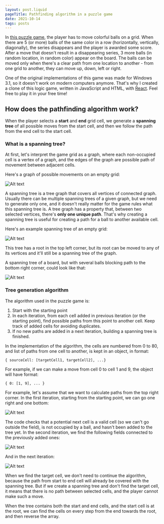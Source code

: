 ```yaml
---
layout: post.liquid
pageTitle: Pathfinding algorithm in a puzzle game
date: 2021-10-14
tags: posts
---
```


In [this puzzle game](https://mieszkogulinski.github.io/react-kulki/), the player has to move colorful balls on a grid. When there are 5 (or more) balls of the same color in a row (horizontally, vertically, diagonally), the series disappears and the player is awarded some score. After a move that doesn't result in a disappearing series, 3 more balls (in random location, in random color) appear on the board. The balls can be moved only when there's a clear path from one location to another - from one grid to another, they can move up, down, left or right.

One of the original implementations of this game was made for Windows 3.1, so it doesn't work on modern computers anymore. That's why I created a clone of this logic game, written in JavaScript and HTML, with [React](https://reactjs.org/). Feel free to play it in your free time!

## How does the pathfinding algorithm work?

When the player selects a **start** and **end** grid cell, we generate a **spanning tree** of all possible moves from the start cell, and then we follow the path from the end cell to the start cell.

### What is a spanning tree?

At first, let's interpret the game grid as a graph, where each non-occupied cell is a vertex of a graph, and the edges of the graph are possible path of movement between adjacent cells.

Here's a graph of possible movements on an empty grid:

![Alt text](/img/pathfinding-1.svg)

A spanning tree is a tree graph that covers all vertices of connected graph. Usually there can be multiple spanning trees of a given graph, but we need to generate only one, and it doesn't really matter for the game rules what this spanning tree is. A tree graph has a property that, between two selected vertices, there's **only one unique path**. That's why creating a spanning tree is useful for creating a path for a ball to another available cell.

Here's an example spanning tree of an empty grid:

![Alt text](/img/pathfinding-2.svg)

This tree has a root in the top left corner, but its root can be moved to any of its vertices and it'll still be a spanning tree of the graph.

A spanning tree of a board, but with several balls blocking path to the bottom right corner, could look like that:

![Alt text](/img/pathfinding-3.svg)

### Tree generation algorithm

The algorithm used in the puzzle game is:
1. Start with the starting point
2. In each iteration, from each cell added in previous iteration (or the starting point), find possible paths from this point to another cell. Keep track of added cells for avoiding duplicates.
3. If no new paths are added in a next iteration, building a spanning tree is finished.

In the implementation of the algorithm, the cells are numbered from 0 to 80, and list of paths from one cell to another, is kept in an object, in format:
```
{ sourceCell: [targetCell1, targetCell2], ...}
```
For example, if we can make a move from cell 0 to cell 1 and 9, the object will have format:
```
{ 0: [1, 9], ... }
```

For example, let's assume that we want to calculate paths from the top right corner. In the first iteration, starting from the starting point, we can go one right and one bottom:

![Alt text](/img/pathfinding-4.svg)

The code checks that a potential next cell is a valid cell (so we can't go outside the field), is not occupied by a ball, and hasn't been added to the tree yet. In the second iteration, we find the following fields connected to the previously added ones:

![Alt text](/img/pathfinding-5.svg)

And in the next iteration:

![Alt text](/img/pathfinding-6.svg)

When we find the target cell, we don't need to continue the algorithm, because the path from start to end cell will already be covered with the spanning tree. But if we create a spanning tree and don't find the target cell, it means that there is no path between selected cells, and the player cannot make such a move.

When the tree contains both the start and end cells, and the start cell is at the root, we can find the cells on every step from the end towards the root, and then reverse the array.
